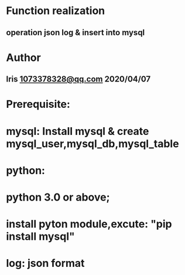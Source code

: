 # Function realization
## operation json log & insert into mysql
# Author
## Iris <1073378328@qq.com> 2020/04/07
# Prerequisite:
#   mysql: Install mysql & create mysql_user,mysql_db,mysql_table
#   python: 
#        python 3.0 or above; 
#        install pyton module,excute: "pip install mysql"
#   log: json format
